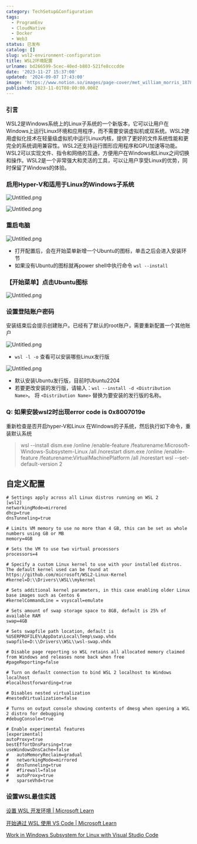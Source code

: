```yaml
---
category: TechSetup&Configuration
tags:
  - ProgramEnv
  - CloudNative
  - Docker
  - Web3
status: 已发布
catalog: []
slug: wsl2-environment-configuration
title: WSL2环境配置
urlname: bd266599-5cec-40ed-b803-521fe8cccdde
date: '2023-11-27 15:37:00'
updated: '2024-09-07 17:43:00'
image: 'https://www.notion.so/images/page-cover/met_william_morris_1878.jpg'
published: 2023-11-01T08:00:00.000Z
---
```


### 引言


WSL2是Windows系统上的Linux子系统的一个新版本，它可以让用户在Windows上运行Linux环境和应用程序，而不需要安装虚拟机或双系统。WSL2使用虚拟化技术在轻量级虚拟机中运行Linux内核，提供了更好的文件系统性能和更完全的系统调用兼容性。WSL2还支持运行图形应用程序和GPU加速等功能。WSL2可以实现文件、指令和网络的互通，方便用户在Windows和Linux之间切换和操作。WSL2是一个非常强大和灵活的工具，可以让用户享受Linux的优势，同时保留了Windows的体验。


### 启用Hyper-V和适用于Linux的Windows子系统


![Untitled.png](https://prod-files-secure.s3.us-west-2.amazonaws.com/5d24fe63-e567-4804-86f9-9fdc62e13082/62efe4d1-37d6-4606-a7b8-34dcd63ff38a/Untitled.png?X-Amz-Algorithm=AWS4-HMAC-SHA256&X-Amz-Content-Sha256=UNSIGNED-PAYLOAD&X-Amz-Credential=ASIAZI2LB4667PNVK6IG%2F20250324%2Fus-west-2%2Fs3%2Faws4_request&X-Amz-Date=20250324T213406Z&X-Amz-Expires=3600&X-Amz-Security-Token=IQoJb3JpZ2luX2VjEJ3%2F%2F%2F%2F%2F%2F%2F%2F%2F%2FwEaCXVzLXdlc3QtMiJHMEUCICuDGw8Ze9LTxGCMvam1slVwD0eFvHRnsmVCGwOSjtS%2BAiEAn5NDNPCrJukuhc%2Fuc3Y54bdGmRuKedMK4tClUr8g2iEqiAQI9v%2F%2F%2F%2F%2F%2F%2F%2F%2F%2FARAAGgw2Mzc0MjMxODM4MDUiDGTw9LKfMT7nU%2FrQTSrcA6mv%2BiLI5LCJTFAPLE7M2fuSCLt%2FyR5XWxez8zZKScuHqY3hP%2FIzBPtiXWG%2BG9lUcJNDb%2B12%2BdC3CjSh1S3OoXoTwkwpEEBRM8KbCtJV50h77TtfgJ1%2BsDTmB9MtogT6ArtWyuS2ynMHLO7Yvx%2BHbLHcwN6y79IJxdneAI%2Fd2qYgOxj1otHQVBEcv8WvbKG1OlnYctW8xi6jv%2BVoRpeZ43UvUgGI4eaZT2L1iciycyf4eKvUSJaAmk%2BRQ3bU3X2BPtNcNWfmnrB3iLm3IX%2BkhUkH0GX8sARSUvaCvAF%2B8cT%2Fk0GCBek%2BHHP29ynkQVrk62izWHt%2FpKUvSfSnS9gB6pWT1zh5EWZoEKYAlxHrwellrvMvm6%2BXbVj2SrMrmtu1KivRYbp1bJMzeW2U%2Fab%2F1RNNHCxavnsOMR%2B8sFEMdJsa5gkd7JvL0ipWUxGhJyifKNzEa8Z87TfdnjegJUkjYf9k1LUcpceprqVtl2IQReJpkDXygmqX32jmrZ0fcFVE4jNRUofIYl7Fck%2BWbq%2FtWEgtgCT0XzrHFFvodw8F%2FCCE1nZnXKa5gUz0kA0iLivPyjEQk9T5QhFIGTZSz%2Fc5jVfzhkszaN5pFkiJS1q5E82shkCR6kTSd9qvNuZtMI6Qh78GOqUBNeBWhghOt1TZItutTuxnAsBCIZ1%2FofrqCeo5uXDRG%2FGsuBy07tET2WkTIMWvR3AHzpRE0lyvI2SJCaSXWlvVKbQVe7P7NR%2FGsbePP0FIvaDDa6umRu%2F0xSV59cZRRUL%2BErXwQJqmxhgcf5rWQa6YEqfdiVz3wMFSfzHwzY1iOBv1fuTrBJE7ziQW0fl5vc8yfm2gan%2B8uKvs5mSPUNmUWKk7%2BHC2&X-Amz-Signature=92cd082d245d18aef1f6dd0b1ce40a83bd95c251458db85059fa8474ab9a448c&X-Amz-SignedHeaders=host&x-id=GetObject)


![Untitled.png](https://prod-files-secure.s3.us-west-2.amazonaws.com/5d24fe63-e567-4804-86f9-9fdc62e13082/74866fe6-9ce5-4055-94c5-4900f6f5ff8b/Untitled.png?X-Amz-Algorithm=AWS4-HMAC-SHA256&X-Amz-Content-Sha256=UNSIGNED-PAYLOAD&X-Amz-Credential=ASIAZI2LB4667PNVK6IG%2F20250324%2Fus-west-2%2Fs3%2Faws4_request&X-Amz-Date=20250324T213406Z&X-Amz-Expires=3600&X-Amz-Security-Token=IQoJb3JpZ2luX2VjEJ3%2F%2F%2F%2F%2F%2F%2F%2F%2F%2FwEaCXVzLXdlc3QtMiJHMEUCICuDGw8Ze9LTxGCMvam1slVwD0eFvHRnsmVCGwOSjtS%2BAiEAn5NDNPCrJukuhc%2Fuc3Y54bdGmRuKedMK4tClUr8g2iEqiAQI9v%2F%2F%2F%2F%2F%2F%2F%2F%2F%2FARAAGgw2Mzc0MjMxODM4MDUiDGTw9LKfMT7nU%2FrQTSrcA6mv%2BiLI5LCJTFAPLE7M2fuSCLt%2FyR5XWxez8zZKScuHqY3hP%2FIzBPtiXWG%2BG9lUcJNDb%2B12%2BdC3CjSh1S3OoXoTwkwpEEBRM8KbCtJV50h77TtfgJ1%2BsDTmB9MtogT6ArtWyuS2ynMHLO7Yvx%2BHbLHcwN6y79IJxdneAI%2Fd2qYgOxj1otHQVBEcv8WvbKG1OlnYctW8xi6jv%2BVoRpeZ43UvUgGI4eaZT2L1iciycyf4eKvUSJaAmk%2BRQ3bU3X2BPtNcNWfmnrB3iLm3IX%2BkhUkH0GX8sARSUvaCvAF%2B8cT%2Fk0GCBek%2BHHP29ynkQVrk62izWHt%2FpKUvSfSnS9gB6pWT1zh5EWZoEKYAlxHrwellrvMvm6%2BXbVj2SrMrmtu1KivRYbp1bJMzeW2U%2Fab%2F1RNNHCxavnsOMR%2B8sFEMdJsa5gkd7JvL0ipWUxGhJyifKNzEa8Z87TfdnjegJUkjYf9k1LUcpceprqVtl2IQReJpkDXygmqX32jmrZ0fcFVE4jNRUofIYl7Fck%2BWbq%2FtWEgtgCT0XzrHFFvodw8F%2FCCE1nZnXKa5gUz0kA0iLivPyjEQk9T5QhFIGTZSz%2Fc5jVfzhkszaN5pFkiJS1q5E82shkCR6kTSd9qvNuZtMI6Qh78GOqUBNeBWhghOt1TZItutTuxnAsBCIZ1%2FofrqCeo5uXDRG%2FGsuBy07tET2WkTIMWvR3AHzpRE0lyvI2SJCaSXWlvVKbQVe7P7NR%2FGsbePP0FIvaDDa6umRu%2F0xSV59cZRRUL%2BErXwQJqmxhgcf5rWQa6YEqfdiVz3wMFSfzHwzY1iOBv1fuTrBJE7ziQW0fl5vc8yfm2gan%2B8uKvs5mSPUNmUWKk7%2BHC2&X-Amz-Signature=a7a0d5f8866acc25b1d686903253d5e0f48bef01faac94a17b1b957711c4b4dc&X-Amz-SignedHeaders=host&x-id=GetObject)


### 重启电脑


![Untitled.png](https://prod-files-secure.s3.us-west-2.amazonaws.com/5d24fe63-e567-4804-86f9-9fdc62e13082/ed8ca255-2fda-4c1b-9b1a-f1896300e8e7/Untitled.png?X-Amz-Algorithm=AWS4-HMAC-SHA256&X-Amz-Content-Sha256=UNSIGNED-PAYLOAD&X-Amz-Credential=ASIAZI2LB4667PNVK6IG%2F20250324%2Fus-west-2%2Fs3%2Faws4_request&X-Amz-Date=20250324T213406Z&X-Amz-Expires=3600&X-Amz-Security-Token=IQoJb3JpZ2luX2VjEJ3%2F%2F%2F%2F%2F%2F%2F%2F%2F%2FwEaCXVzLXdlc3QtMiJHMEUCICuDGw8Ze9LTxGCMvam1slVwD0eFvHRnsmVCGwOSjtS%2BAiEAn5NDNPCrJukuhc%2Fuc3Y54bdGmRuKedMK4tClUr8g2iEqiAQI9v%2F%2F%2F%2F%2F%2F%2F%2F%2F%2FARAAGgw2Mzc0MjMxODM4MDUiDGTw9LKfMT7nU%2FrQTSrcA6mv%2BiLI5LCJTFAPLE7M2fuSCLt%2FyR5XWxez8zZKScuHqY3hP%2FIzBPtiXWG%2BG9lUcJNDb%2B12%2BdC3CjSh1S3OoXoTwkwpEEBRM8KbCtJV50h77TtfgJ1%2BsDTmB9MtogT6ArtWyuS2ynMHLO7Yvx%2BHbLHcwN6y79IJxdneAI%2Fd2qYgOxj1otHQVBEcv8WvbKG1OlnYctW8xi6jv%2BVoRpeZ43UvUgGI4eaZT2L1iciycyf4eKvUSJaAmk%2BRQ3bU3X2BPtNcNWfmnrB3iLm3IX%2BkhUkH0GX8sARSUvaCvAF%2B8cT%2Fk0GCBek%2BHHP29ynkQVrk62izWHt%2FpKUvSfSnS9gB6pWT1zh5EWZoEKYAlxHrwellrvMvm6%2BXbVj2SrMrmtu1KivRYbp1bJMzeW2U%2Fab%2F1RNNHCxavnsOMR%2B8sFEMdJsa5gkd7JvL0ipWUxGhJyifKNzEa8Z87TfdnjegJUkjYf9k1LUcpceprqVtl2IQReJpkDXygmqX32jmrZ0fcFVE4jNRUofIYl7Fck%2BWbq%2FtWEgtgCT0XzrHFFvodw8F%2FCCE1nZnXKa5gUz0kA0iLivPyjEQk9T5QhFIGTZSz%2Fc5jVfzhkszaN5pFkiJS1q5E82shkCR6kTSd9qvNuZtMI6Qh78GOqUBNeBWhghOt1TZItutTuxnAsBCIZ1%2FofrqCeo5uXDRG%2FGsuBy07tET2WkTIMWvR3AHzpRE0lyvI2SJCaSXWlvVKbQVe7P7NR%2FGsbePP0FIvaDDa6umRu%2F0xSV59cZRRUL%2BErXwQJqmxhgcf5rWQa6YEqfdiVz3wMFSfzHwzY1iOBv1fuTrBJE7ziQW0fl5vc8yfm2gan%2B8uKvs5mSPUNmUWKk7%2BHC2&X-Amz-Signature=8473daca29ec23bedefbeff6a63bc1e8d195d2f989b678e5d543446cedb43286&X-Amz-SignedHeaders=host&x-id=GetObject)

- 打开配置后，会在开始菜单新增一个Ubuntu的图标，单击之后会进入安装环节
- 如果没有Ubuntu的图标就再power shell中执行命令 `wsl --install`

### 【开始菜单】点击Ubuntu图标


![Untitled.png](https://prod-files-secure.s3.us-west-2.amazonaws.com/5d24fe63-e567-4804-86f9-9fdc62e13082/d7415a12-f453-43fe-a604-a208d85638a3/Untitled.png?X-Amz-Algorithm=AWS4-HMAC-SHA256&X-Amz-Content-Sha256=UNSIGNED-PAYLOAD&X-Amz-Credential=ASIAZI2LB4667PNVK6IG%2F20250324%2Fus-west-2%2Fs3%2Faws4_request&X-Amz-Date=20250324T213406Z&X-Amz-Expires=3600&X-Amz-Security-Token=IQoJb3JpZ2luX2VjEJ3%2F%2F%2F%2F%2F%2F%2F%2F%2F%2FwEaCXVzLXdlc3QtMiJHMEUCICuDGw8Ze9LTxGCMvam1slVwD0eFvHRnsmVCGwOSjtS%2BAiEAn5NDNPCrJukuhc%2Fuc3Y54bdGmRuKedMK4tClUr8g2iEqiAQI9v%2F%2F%2F%2F%2F%2F%2F%2F%2F%2FARAAGgw2Mzc0MjMxODM4MDUiDGTw9LKfMT7nU%2FrQTSrcA6mv%2BiLI5LCJTFAPLE7M2fuSCLt%2FyR5XWxez8zZKScuHqY3hP%2FIzBPtiXWG%2BG9lUcJNDb%2B12%2BdC3CjSh1S3OoXoTwkwpEEBRM8KbCtJV50h77TtfgJ1%2BsDTmB9MtogT6ArtWyuS2ynMHLO7Yvx%2BHbLHcwN6y79IJxdneAI%2Fd2qYgOxj1otHQVBEcv8WvbKG1OlnYctW8xi6jv%2BVoRpeZ43UvUgGI4eaZT2L1iciycyf4eKvUSJaAmk%2BRQ3bU3X2BPtNcNWfmnrB3iLm3IX%2BkhUkH0GX8sARSUvaCvAF%2B8cT%2Fk0GCBek%2BHHP29ynkQVrk62izWHt%2FpKUvSfSnS9gB6pWT1zh5EWZoEKYAlxHrwellrvMvm6%2BXbVj2SrMrmtu1KivRYbp1bJMzeW2U%2Fab%2F1RNNHCxavnsOMR%2B8sFEMdJsa5gkd7JvL0ipWUxGhJyifKNzEa8Z87TfdnjegJUkjYf9k1LUcpceprqVtl2IQReJpkDXygmqX32jmrZ0fcFVE4jNRUofIYl7Fck%2BWbq%2FtWEgtgCT0XzrHFFvodw8F%2FCCE1nZnXKa5gUz0kA0iLivPyjEQk9T5QhFIGTZSz%2Fc5jVfzhkszaN5pFkiJS1q5E82shkCR6kTSd9qvNuZtMI6Qh78GOqUBNeBWhghOt1TZItutTuxnAsBCIZ1%2FofrqCeo5uXDRG%2FGsuBy07tET2WkTIMWvR3AHzpRE0lyvI2SJCaSXWlvVKbQVe7P7NR%2FGsbePP0FIvaDDa6umRu%2F0xSV59cZRRUL%2BErXwQJqmxhgcf5rWQa6YEqfdiVz3wMFSfzHwzY1iOBv1fuTrBJE7ziQW0fl5vc8yfm2gan%2B8uKvs5mSPUNmUWKk7%2BHC2&X-Amz-Signature=01439600edf471ac57df60e8c35c5b8e77d87c59f02428d7aa9bcbc71b04505e&X-Amz-SignedHeaders=host&x-id=GetObject)


### 设置登陆账户密码


安装结束后会提示创建账户。已经有了默认的root账户，需要重新配置一个其他账户


![Untitled.png](https://prod-files-secure.s3.us-west-2.amazonaws.com/5d24fe63-e567-4804-86f9-9fdc62e13082/bb38a6ce-031e-4122-9787-de509d2240bf/Untitled.png?X-Amz-Algorithm=AWS4-HMAC-SHA256&X-Amz-Content-Sha256=UNSIGNED-PAYLOAD&X-Amz-Credential=ASIAZI2LB4667PNVK6IG%2F20250324%2Fus-west-2%2Fs3%2Faws4_request&X-Amz-Date=20250324T213406Z&X-Amz-Expires=3600&X-Amz-Security-Token=IQoJb3JpZ2luX2VjEJ3%2F%2F%2F%2F%2F%2F%2F%2F%2F%2FwEaCXVzLXdlc3QtMiJHMEUCICuDGw8Ze9LTxGCMvam1slVwD0eFvHRnsmVCGwOSjtS%2BAiEAn5NDNPCrJukuhc%2Fuc3Y54bdGmRuKedMK4tClUr8g2iEqiAQI9v%2F%2F%2F%2F%2F%2F%2F%2F%2F%2FARAAGgw2Mzc0MjMxODM4MDUiDGTw9LKfMT7nU%2FrQTSrcA6mv%2BiLI5LCJTFAPLE7M2fuSCLt%2FyR5XWxez8zZKScuHqY3hP%2FIzBPtiXWG%2BG9lUcJNDb%2B12%2BdC3CjSh1S3OoXoTwkwpEEBRM8KbCtJV50h77TtfgJ1%2BsDTmB9MtogT6ArtWyuS2ynMHLO7Yvx%2BHbLHcwN6y79IJxdneAI%2Fd2qYgOxj1otHQVBEcv8WvbKG1OlnYctW8xi6jv%2BVoRpeZ43UvUgGI4eaZT2L1iciycyf4eKvUSJaAmk%2BRQ3bU3X2BPtNcNWfmnrB3iLm3IX%2BkhUkH0GX8sARSUvaCvAF%2B8cT%2Fk0GCBek%2BHHP29ynkQVrk62izWHt%2FpKUvSfSnS9gB6pWT1zh5EWZoEKYAlxHrwellrvMvm6%2BXbVj2SrMrmtu1KivRYbp1bJMzeW2U%2Fab%2F1RNNHCxavnsOMR%2B8sFEMdJsa5gkd7JvL0ipWUxGhJyifKNzEa8Z87TfdnjegJUkjYf9k1LUcpceprqVtl2IQReJpkDXygmqX32jmrZ0fcFVE4jNRUofIYl7Fck%2BWbq%2FtWEgtgCT0XzrHFFvodw8F%2FCCE1nZnXKa5gUz0kA0iLivPyjEQk9T5QhFIGTZSz%2Fc5jVfzhkszaN5pFkiJS1q5E82shkCR6kTSd9qvNuZtMI6Qh78GOqUBNeBWhghOt1TZItutTuxnAsBCIZ1%2FofrqCeo5uXDRG%2FGsuBy07tET2WkTIMWvR3AHzpRE0lyvI2SJCaSXWlvVKbQVe7P7NR%2FGsbePP0FIvaDDa6umRu%2F0xSV59cZRRUL%2BErXwQJqmxhgcf5rWQa6YEqfdiVz3wMFSfzHwzY1iOBv1fuTrBJE7ziQW0fl5vc8yfm2gan%2B8uKvs5mSPUNmUWKk7%2BHC2&X-Amz-Signature=69d8733b83a72dc52a61f111b0bcce4cd12d3124e30fbd4a821dbed1b4f6bff3&X-Amz-SignedHeaders=host&x-id=GetObject)

- `wsl -l -o` 查看可以安装哪些Linux发行版

![Untitled.png](https://prod-files-secure.s3.us-west-2.amazonaws.com/5d24fe63-e567-4804-86f9-9fdc62e13082/4b4e5e2f-4e13-4651-8884-559a62c38137/Untitled.png?X-Amz-Algorithm=AWS4-HMAC-SHA256&X-Amz-Content-Sha256=UNSIGNED-PAYLOAD&X-Amz-Credential=ASIAZI2LB4667PNVK6IG%2F20250324%2Fus-west-2%2Fs3%2Faws4_request&X-Amz-Date=20250324T213406Z&X-Amz-Expires=3600&X-Amz-Security-Token=IQoJb3JpZ2luX2VjEJ3%2F%2F%2F%2F%2F%2F%2F%2F%2F%2FwEaCXVzLXdlc3QtMiJHMEUCICuDGw8Ze9LTxGCMvam1slVwD0eFvHRnsmVCGwOSjtS%2BAiEAn5NDNPCrJukuhc%2Fuc3Y54bdGmRuKedMK4tClUr8g2iEqiAQI9v%2F%2F%2F%2F%2F%2F%2F%2F%2F%2FARAAGgw2Mzc0MjMxODM4MDUiDGTw9LKfMT7nU%2FrQTSrcA6mv%2BiLI5LCJTFAPLE7M2fuSCLt%2FyR5XWxez8zZKScuHqY3hP%2FIzBPtiXWG%2BG9lUcJNDb%2B12%2BdC3CjSh1S3OoXoTwkwpEEBRM8KbCtJV50h77TtfgJ1%2BsDTmB9MtogT6ArtWyuS2ynMHLO7Yvx%2BHbLHcwN6y79IJxdneAI%2Fd2qYgOxj1otHQVBEcv8WvbKG1OlnYctW8xi6jv%2BVoRpeZ43UvUgGI4eaZT2L1iciycyf4eKvUSJaAmk%2BRQ3bU3X2BPtNcNWfmnrB3iLm3IX%2BkhUkH0GX8sARSUvaCvAF%2B8cT%2Fk0GCBek%2BHHP29ynkQVrk62izWHt%2FpKUvSfSnS9gB6pWT1zh5EWZoEKYAlxHrwellrvMvm6%2BXbVj2SrMrmtu1KivRYbp1bJMzeW2U%2Fab%2F1RNNHCxavnsOMR%2B8sFEMdJsa5gkd7JvL0ipWUxGhJyifKNzEa8Z87TfdnjegJUkjYf9k1LUcpceprqVtl2IQReJpkDXygmqX32jmrZ0fcFVE4jNRUofIYl7Fck%2BWbq%2FtWEgtgCT0XzrHFFvodw8F%2FCCE1nZnXKa5gUz0kA0iLivPyjEQk9T5QhFIGTZSz%2Fc5jVfzhkszaN5pFkiJS1q5E82shkCR6kTSd9qvNuZtMI6Qh78GOqUBNeBWhghOt1TZItutTuxnAsBCIZ1%2FofrqCeo5uXDRG%2FGsuBy07tET2WkTIMWvR3AHzpRE0lyvI2SJCaSXWlvVKbQVe7P7NR%2FGsbePP0FIvaDDa6umRu%2F0xSV59cZRRUL%2BErXwQJqmxhgcf5rWQa6YEqfdiVz3wMFSfzHwzY1iOBv1fuTrBJE7ziQW0fl5vc8yfm2gan%2B8uKvs5mSPUNmUWKk7%2BHC2&X-Amz-Signature=63f708fd7774eaaf78804870e5b2af7957ad984ec6efc471a70e011737800516&X-Amz-SignedHeaders=host&x-id=GetObject)

- 默认安装Ubuntu发行版，目前时Ubuntu2204
- 若要更改安装的发行版，请输入：`wsl --install -d <Distribution Name>`。 将 `<Distribution Name>` 替换为要安装的发行版的名称。

### Q: 如果安装wsl2时出现error code is 0x8007019e


重新检查是否开启hyper-V和Linux 在Windows的子系统，然后执行如下命令，重装默认系统

> wsl --install
> dism.exe /online /enable-feature /featurename:Microsoft-Windows-Subsystem-Linux /all /norestart
> dism.exe /online /enable-feature /featurename:VirtualMachinePlatform /all /norestart
> wsl --set-default-version 2

## 自定义配置


```shell
# Settings apply across all Linux distros running on WSL 2
[wsl2]
networkingMode=mirrored
dhcp=true
dnsTunneling=true

# Limits VM memory to use no more than 4 GB, this can be set as whole numbers using GB or MB
memory=4GB 

# Sets the VM to use two virtual processors
processors=4

# Specify a custom Linux kernel to use with your installed distros. The default kernel used can be found at https://github.com/microsoft/WSL2-Linux-Kernel
#kernel=D:\\Drivers\\WSL\\mykernel

# Sets additional kernel parameters, in this case enabling older Linux base images such as Centos 6
#kernelCommandLine = vsyscall=emulate

# Sets amount of swap storage space to 8GB, default is 25% of available RAM
swap=4GB

# Sets swapfile path location, default is %USERPROFILE%\AppData\Local\Temp\swap.vhdx
swapfile=D:\\Drivers\\WSL\\wsl-swap.vhdx

# Disable page reporting so WSL retains all allocated memory claimed from Windows and releases none back when free
#pageReporting=false

# Turn on default connection to bind WSL 2 localhost to Windows localhost
#localhostforwarding=true

# Disables nested virtualization
#nestedVirtualization=false

# Turns on output console showing contents of dmesg when opening a WSL 2 distro for debugging
#debugConsole=true

# Enable experimental features
[experimental]
autoProxy=true
bestEffortDnsParsing=true
useWindowsDnsCache=false
#   autoMemoryReclaim=gradual
#   networkingMode=mirrored
#   dnsTunneling=true
#   #firewall=false
#   autoProxy=true
#   sparseVhd=true
```


### 设置WSL最佳实践


[设置 WSL 开发环境 | Microsoft Learn](https://learn.microsoft.com/zh-cn/windows/wsl/setup/environment#set-up-your-linux-username-and-password)


[开始通过 WSL 使用 VS Code | Microsoft Learn](https://learn.microsoft.com/zh-cn/windows/wsl/tutorials/wsl-vscode)


[Work in Windows Subsystem for Linux with Visual Studio Code](https://code.visualstudio.com/docs/remote/wsl-tutorial)

